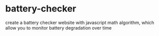 # battery-checker
create a battery checker website with javascript math algorithm, which allow you to monitor battery degradation over time
